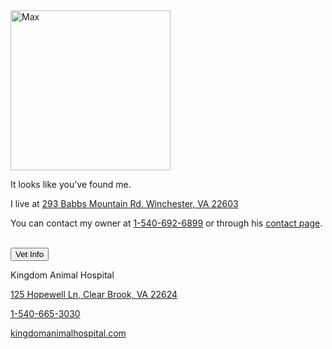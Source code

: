 <div class="innertext center">
	<img src="/dog/assets/img/0.jpg" alt="Max" height="256" width="256"><br />
	<p>It looks like you've found me.</p>
	<p>I live at <a href="https://www.google.com/maps/place/293+Babbs+Mountain+Rd,+Winchester,+VA+22603/@39.2744651,-78.1799907,17z/data=!3m1!4b1!4m5!3m4!1s0x89b5f115682b0d49:0xa79fd3617adf6fc!8m2!3d39.274461!4d-78.177802" id="address" target="_blank">293 Babbs Mountain Rd. Winchester, VA 22603</a></p>
	<p>You can contact my owner at <a href="tel:+15406926899" id="phone">1-540-692-6899</a> or through his <a href="/contact" id="contact" target="_blank">contact page</a>.</p>
	<br />
	<button class="collapsible" id="vet" data-parent="vet" data-child="vet-child">Vet Info</button>
		<div id="vet-child" class="innertext center" data-parent="vet">
			<p>Kingdom Animal Hospital</p>
			<p><a href="https://www.google.com/maps/place/Kingdom+Animal+Hospital/@39.2558828,-78.0980451,17z/data=!4m5!3m4!1s0x0:0xd46064f0096d7a16!8m2!3d39.2557616!4d-78.0988039" id="vet-address" data-parent="vet" target="_blank">125 Hopewell Ln, Clear Brook, VA 22624</a></p>
			<p><a href="tel:+15406653030" id="vet-phone" data-parent="vet">1-540-665-3030</a></p>
			<p><a href="https://kingdomanimalhospital.com/" id="vet-website" data-parent="vet" target="_blank">kingdomanimalhospital.com</a></p>
		</div>
</div>